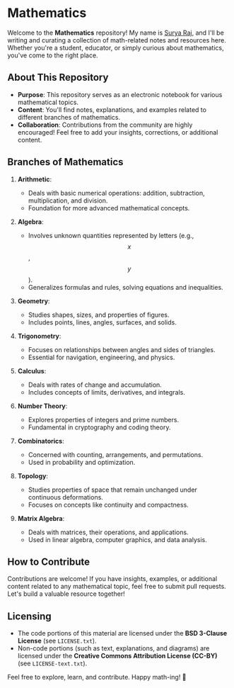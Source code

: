 # Mathematics

Welcome to the **Mathematics** repository! My name is [Surya Raj](https://suryaraj.me), and I'll be writing and curating a collection of math-related notes and resources here. Whether you're a student, educator, or simply curious about mathematics, you've come to the right place.

## About This Repository

- **Purpose**: This repository serves as an electronic notebook for various mathematical topics.
- **Content**: You'll find notes, explanations, and examples related to different branches of mathematics.
- **Collaboration**: Contributions from the community are highly encouraged! Feel free to add your insights, corrections, or additional content.

## Branches of Mathematics

1. **Arithmetic**:
   - Deals with basic numerical operations: addition, subtraction, multiplication, and division.
   - Foundation for more advanced mathematical concepts.

2. **Algebra**:
   - Involves unknown quantities represented by letters (e.g., $$x$$, $$y$$).
   - Generalizes formulas and rules, solving equations and inequalities.

3. **Geometry**:
   - Studies shapes, sizes, and properties of figures.
   - Includes points, lines, angles, surfaces, and solids.

4. **Trigonometry**:
   - Focuses on relationships between angles and sides of triangles.
   - Essential for navigation, engineering, and physics.

5. **Calculus**:
   - Deals with rates of change and accumulation.
   - Includes concepts of limits, derivatives, and integrals.

6. **Number Theory**:
   - Explores properties of integers and prime numbers.
   - Fundamental in cryptography and coding theory.

7. **Combinatorics**:
   - Concerned with counting, arrangements, and permutations.
   - Used in probability and optimization.

8. **Topology**:
   - Studies properties of space that remain unchanged under continuous deformations.
   - Focuses on concepts like continuity and compactness.

9. **Matrix Algebra**:
   - Deals with matrices, their operations, and applications.
   - Used in linear algebra, computer graphics, and data analysis.

## How to Contribute

Contributions are welcome! If you have insights, examples, or additional content related to any mathematical topic, feel free to submit pull requests. Let's build a valuable resource together!

## Licensing

- The code portions of this material are licensed under the **BSD 3-Clause License** (see `LICENSE.txt`).
- Non-code portions (such as text, explanations, and diagrams) are licensed under the **Creative Commons Attribution License (CC-BY)** (see `LICENSE-text.txt`).

Feel free to explore, learn, and contribute. Happy math-ing! 🌟
